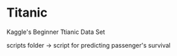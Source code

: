 <h1>Titanic</h1>
Kaggle's Beginner Ttianic Data Set

scripts folder -> script for predicting passenger's survival
